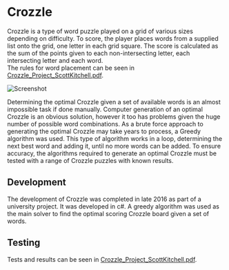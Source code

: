 ﻿# Crozzle
Crozzle is a type of word puzzle played on a grid of various sizes depending on difficulty. To score, the player places words from a supplied list onto the grid, one letter in each grid square. The score is calculated as the sum of the points given to each non-intersecting letter, each intersecting letter and each word.  
The rules for word placement can be seen in [Crozzle_Project_ScottKitchell.pdf](https://github.com/ScottKitchell/Crozzle/Crozzle_Project_ScottKitchell.pdf).

![Screenshot](https://github.com/ScottKitchell/Crozzle/Screenshot.jpg)

Determining the optimal Crozzle given a set of available words is an almost impossible task if done manually. Computer generation of an optimal Crozzle is an obvious solution, however it too has problems given the huge number of possible word combinations. As a brute force approach to generating the optimal Crozzle may take years to process, a Greedy algorithm was used. This type of algorithm works in a loop, determining the next best word and adding it, until no more words can be added. To ensure accuracy, the algorithms required to generate an optimal Crozzle must be tested with a range of Crozzle puzzles with known results.  

## Development
The development of Crozzle was completed in late 2016 as part of a university project. It was developed in c#. A greedy algorithm was used as the main solver to find the optimal scoring Crozzle board given a set of words. 

## Testing 
Tests and results can be seen in [Crozzle_Project_ScottKitchell.pdf](https://github.com/ScottKitchell/Crozzle/Crozzle_Project_ScottKitchell.pdf).